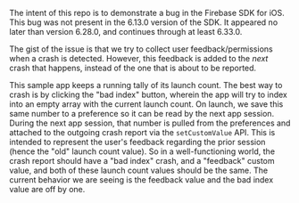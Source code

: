 The intent of this repo is to demonstrate a bug in the Firebase SDK for iOS. This bug was not present in the 6.13.0 version of the SDK. It appeared no later than version 6.28.0, and continues through at least 6.33.0.

The gist of the issue is that we try to collect user feedback/permissions when a crash is detected. However, this feedback is added to the _next_ crash that happens, instead of the one that is about to be reported.

This sample app keeps a running tally of its launch count. The best way to crash is by clicking the "bad index" button, wherein the app will try to index into an empty array with the current launch count. On launch, we save this same number to a preference so it can be read by the next app session. During the next app session, that number is pulled from the preferences and attached to the outgoing crash report via the `setCustomValue` API. This is intended to represent the user's feedback regarding the prior session (hence the "old" launch count value). So in a well-functioning world, the crash report should have a "bad index" crash, and a "feedback" custom value, and both of these launch count values should be the same. The current behavior we are seeing is the feedback value and the bad index value are off by one.
